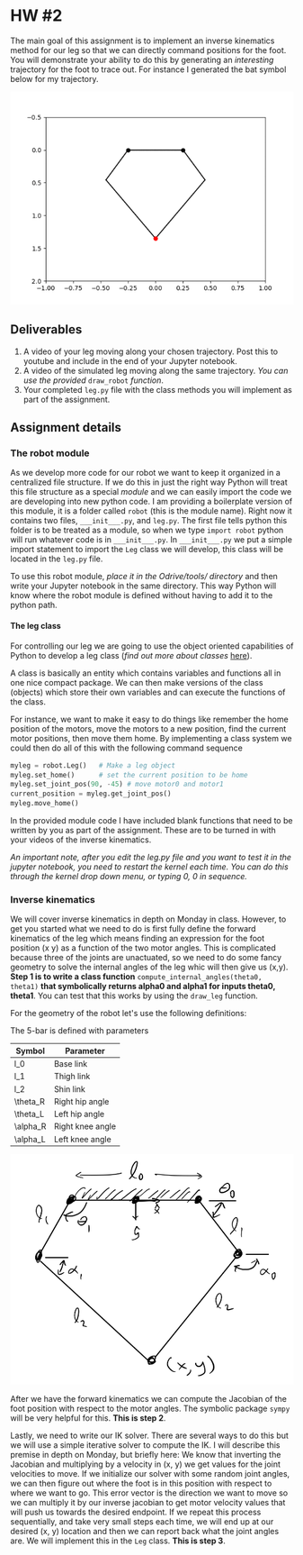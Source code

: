 

# HW #2

The main goal of this assignment is to implement an inverse kinematics method for our leg so that we can directly command positions for the foot. You will demonstrate your ability to do this by generating an *interesting* trajectory for the foot to trace out. For instance I generated the bat symbol below for my trajectory.

![Bat symbol](movie.gif)

## Deliverables

1. A video of your leg moving along your chosen trajectory. Post this to youtube and include in the end of your Jupyter notebook.
2. A video of the simulated leg moving along the same trajectory. *You can use the provided* ```draw_robot``` *function*.
3. Your completed ```leg.py``` file with the class methods you will implement as part of the assignment.

## Assignment details

### The robot module

As we develop more code for our robot we want to keep it organized in a centralized file structure. If we do this in just the right way Python will treat this file structure as a special _module_ and we can easily import the code we are developing into new python code. I am providing a boilerplate version of this module, it is a folder called ```robot``` (this is the module name). Right now it contains two files, ```___init___.py```, and ```leg.py```. The first file tells python this folder is to be treated as a module, so when we type ```import robot``` python will run whatever code is in ```___init___.py```. In ```___init___.py``` we put a simple import statement to import the ```Leg``` class we will develop, this class will be located in the ```leg.py``` file. 

To use this robot module, _place it in the Odrive/tools/ directory_ and then write your Jupyter notebook in the same directory. This way Python will know where the robot module is defined without having to add it to the python path.

#### The leg class
For controlling our leg we are going to use the object oriented capabilities of Python to develop a leg class (*find out more about classes* [here](http://python-textbok.readthedocs.io/en/1.0/Classes.html)).

A class is basically an entity which contains variables and functions all in one nice compact package. We can then make versions of the class (objects) which store their own variables and can execute the functions of the class. 

For instance, we want to make it easy to do things like remember the home position of the motors, move the motors to a new position, find the current motor positions, then move them home. By implementing a class system we could then do all of this with the following command sequence

```python
myleg = robot.Leg()   # Make a leg object 
myleg.set_home()      # set the current position to be home
myleg.set_joint_pos(90, -45) # move motor0 and motor1
current_position = myleg.get_joint_pos()
myleg.move_home()
```

In the provided module code I have included blank functions that need to be written by you as part of the assignment. These are to be turned in with your videos of the inverse kinematics.

_An important note, after you edit the leg.py file and you want to test it in the jupyter notebook, you need to restart the kernel each time. You can do this through the kernel drop down menu, or typing 0, 0 in sequence._


### Inverse kinematics

We will cover inverse kinematics in depth on Monday in class. However, to get you started what we need to do is first fully define the forward kinematics of the leg which means finding an expression for the foot position (x y) as a function of the two motor angles. This is complicated because three of the joints are unactuated, so we need to do some fancy geometry to solve the internal angles of the leg whic will then give us (x,y). __Step 1 is to write a class function__ ```compute_internal_angles(theta0, theta1)``` __that symbolically returns alpha0 and alpha1 for inputs theta0, theta1__. You can test that this works by using the ```draw_leg``` function.

For the geometry of the robot let's use the following definitions: 

The 5-bar is defined with parameters 

| Symbol | Parameter | 
|---|---|
|l_0 | Base link | 
| l_1 | Thigh link |
| l_2 | Shin link | 
| \theta_R | Right hip angle | 
| \theta_L | Left hip angle | 
| \alpha_R | Right knee angle |
| \alpha_L | Left knee angle |

![Schematic](5-bar.png)

After we have the forward kinematics we can compute the Jacobian of the foot position with respect to the motor angles. The symbolic package ```sympy``` will be very helpful for this. __This is step 2__.

Lastly, we need to write our IK solver. There are several ways to do this but we will use a simple iterative solver to compute the IK. I will describe this premise in depth on Monday, but briefly here: We know that inverting the Jacobian and multiplying by a velocity in (x, y) we get values for the joint velocities to move. If we initialize our solver with some random joint angles, we can then figure out where the foot is in this position with respect to where we want to go. This error vector is the direction we want to move so we can multiply it by our inverse jacobian to get motor velocity values that will push us towards the desired endpoint. If we repeat this process sequentially, and take very small steps each time, we will end up at our desired (x, y) location and then we can report back what the joint angles are. We will implement this in the ```Leg``` class. __This is step 3__. 







    